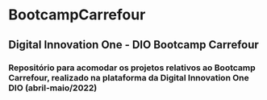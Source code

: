 # BootcampCarrefour
## Digital Innovation One - DIO Bootcamp Carrefour
### Repositório para acomodar os projetos relativos ao Bootcamp Carrefour, realizado na plataforma da Digital Innovation One DIO (abril-maio/2022)
